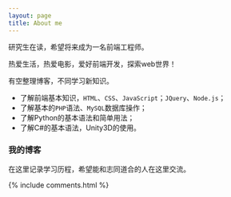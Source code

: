 ```yaml
---
layout: page
title: About me
---
```

研究生在读，希望将来成为一名前端工程师。

热爱生活，热爱电影，爱好前端开发，探索web世界！

有空整理博客，不同学习新知识。

- 了解前端基本知识，`HTML`、`CSS`、`JavaScript`；`JQuery`、`Node.js`；
- 了解基本的`PHP`语法、`MySQL`数据库操作；
- 了解Python的基本语法和简单用法；
- 了解C#的基本语法，Unity3D的使用。


### 我的博客
在这里记录学习历程，希望能和志同道合的人在这里交流。


{% include comments.html %}
